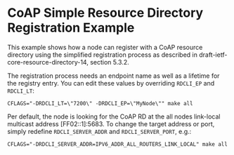 CoAP Simple Resource Directory Registration Example
===================================================

This example shows how a node can register with a CoAP resource directory using
the simplified registration process as described in
draft-ietf-core-resource-directory-14, section 5.3.2.

The registration process needs an endpoint name as well as a lifetime for the
registry entry. You can edit these values by overriding `RDCLI_EP` and
`RDCLI_LT`:
```
CFLAGS="-DRDCLI_LT=\"7200\" -DRDCLI_EP=\"MyNode\"" make all
```

Per default, the node is looking for the CoAP RD at the all nodes link-local
multicast address [FF02::1]:5683. To change the target address or port, simply
redefine `RDCLI_SERVER_ADDR` and `RDCLI_SERVER_PORT`, e.g.:
```
CFLAGS="-DRDCLI_SERVER_ADDR=IPV6_ADDR_ALL_ROUTERS_LINK_LOCAL" make all
```
